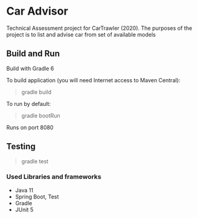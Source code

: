 # Car Advisor

Technical Assessment project for CarTrawler (2020).
The purposes of the project is to list and advise car from set of available models

## Build and Run

Build with Gradle 6

To build application (you will need Internet access to Maven Central):

> gradle build


To run by default:

> gradle bootRun

Runs on port 8080


## Testing

> gradle test


### Used Libraries and frameworks

- Java 11 
- Spring Boot, Test
- Gradle
- JUnit 5

